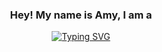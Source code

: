 <h3 align="center">
  Hey! My name is Amy, I am a
</h3>
<p align="center">
<a href="https://git.io/typing-svg"><img src="https://readme-typing-svg.demolab.com/?font=Roboto+Slab&pause=1000&size=25&color=FDD2FE&center=true&vCenter=true&width=435&lines=Frontend+Developer;Web+Designer;Software+Engineer" alt="Typing SVG" /></a>
<p>
